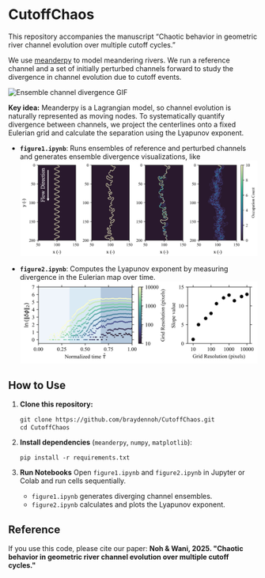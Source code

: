 # CutoffChaos

This repository accompanies the manuscript “Chaotic behavior in geometric river channel evolution over multiple cutoff cycles.”

We use [meanderpy](https://github.com/zsylvester/meanderpy) to model meandering rivers. We run a reference channel and a set of initially perturbed channels forward to study the divergence in channel evolution due to cutoff events.

![Ensemble channel divergence GIF](https://github.com/braydennoh/CutoffChaos/blob/main/figure/1.gif)

**Key idea:**
Meanderpy is a Lagrangian model, so channel evolution is naturally represented as moving nodes. To systematically quantify divergence between channels, we project the centerlines onto a fixed Eulerian grid and calculate the separation using the Lyapunov exponent.

* **`figure1.ipynb`**: Runs ensembles of reference and perturbed channels and generates ensemble divergence visualizations, like  
  ![Ensemble divergence example](https://github.com/braydennoh/CutoffChaos/blob/main/figure/2.png)

* **`figure2.ipynb`**: Computes the Lyapunov exponent by measuring divergence in the Eulerian map over time.  
  ![Lyapunov exponent example](https://github.com/braydennoh/CutoffChaos/blob/main/figure/3.png)


## How to Use

1. **Clone this repository:**

   ```
   git clone https://github.com/braydennoh/CutoffChaos.git
   cd CutoffChaos
   ```

2. **Install dependencies** (`meanderpy`, `numpy`, `matplotlib`):

   ```
   pip install -r requirements.txt
   ```

3. **Run Notebooks**
   Open `figure1.ipynb` and `figure2.ipynb` in Jupyter or Colab and run cells sequentially.

   * `figure1.ipynb` generates diverging channel ensembles.
   * `figure2.ipynb` calculates and plots the Lyapunov exponent.


## Reference

If you use this code, please cite our paper:
**Noh & Wani, 2025. "Chaotic behavior in geometric river channel evolution over multiple cutoff cycles."**
